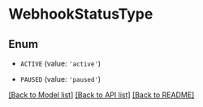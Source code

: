 # WebhookStatusType


## Enum

* `ACTIVE` (value: `'active'`)

* `PAUSED` (value: `'paused'`)

[[Back to Model list]](../README.md#documentation-for-models) [[Back to API list]](../README.md#documentation-for-api-endpoints) [[Back to README]](../README.md)


